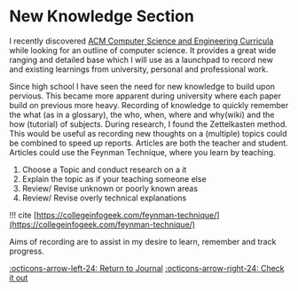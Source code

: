 # New Knowledge Section

I recently discovered [ACM Computer Science and Engineering Curricula](https://www.acm.org/education/curricula-recommendations) while looking for an outline of computer science. It provides a great wide ranging and detailed base which I will use as a launchpad to record new and existing learnings from university, personal and professional work.

Since high school I have seen the need for new knowledge to build upon pervious. This became more apparent during university where each paper build on previous more heavy. Recording of knowledge to quickly remember the what (as in a glossary), the who, when, where and why(wiki) and the how (tutorial) of subjects. During research, I found the Zettelkasten method. This would be useful as recording new thoughts on a (multiple) topics could be combined to speed up reports. Articles are both the teacher and student. Articles could use the Feynman Technique, where you learn by teaching.

1. Choose a Topic and conduct research on a it
2. Explain the topic as if your teaching someone else
3. Review/ Revise unknown or poorly known areas
4. Review/ Revise overly technical explanations

!!! cite
    [https://collegeinfogeek.com/feynman-technique/](https://collegeinfogeek.com/feynman-technique/)

Aims of recording are to assist in my desire to learn, remember and track progress.

[:octicons-arrow-left-24: Return to Journal](/Journal)
[:octicons-arrow-right-24: Check it out](/Knowledge-Notebook)
